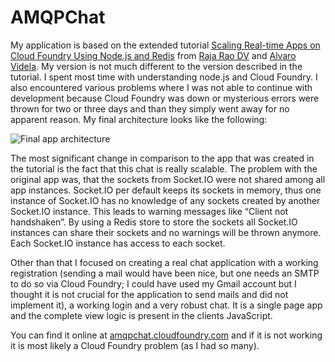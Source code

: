 # AMQPChat

My application is based on the extended tutorial [Scaling Real-time Apps on Cloud Foundry Using Node.js and Redis](https://github.com/videlalvaro/rabbitpubsub)
from [Raja Rao DV](http://blog.cloudfoundry.com/author/raja/) and [Alvaro Videla](http://videlalvaro.github.io/). My
version is not much different to the version described in the tutorial. I spent most time with understanding node.js and
Cloud Foundry. I also encountered various problems where I was not able to continue with development because Cloud
Foundry was down or mysterious errors were thrown for two or three days and than they simply went away for no apparent
reason. My final architecture looks like the following:

![Final app architecture](https://raw.github.com/Fleshgrinder/scalable-web-architectures/master/task-2/public_html/readme-pics/app-architecture.png)

The most significant change in comparison to the app that was created in the tutorial is the fact that this chat is
really scalable. The problem with the original app was, that the sockets from Socket.IO were not shared among all app
instances. Socket.IO per default keeps its sockets in memory, thus one instance of Socket.IO has no knowledge of any
sockets created by another Socket.IO instance. This leads to warning messages like “Client not handshaken”. By using a
Redis store to store the sockets all Socket.IO instances can share their sockets and no warnings will be thrown anymore.
Each Socket.IO instance has access to each socket.

Other than that I focused on creating a real chat application with a working registration (sending a mail would have
been nice, but one needs an SMTP to do so via Cloud Foundry; I could have used my Gmail account but I thought it is not
crucial for the application to send mails and did not implement it), a working login and a very robust chat. It is a
single page app and the complete view logic is present in the clients JavaScript.

You can find it online at [amqpchat.cloudfoundry.com](http://amqpchat.cloudfoundry.com/) and if it is not working it is
most likely a Cloud Foundry problem (as I had so many).